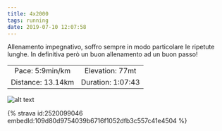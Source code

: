 ```yaml
---
title: 4x2000
tags: running
date: 2019-07-10 12:07:58
---
```

Allenamento impegnativo, soffro sempre in modo particolare le ripetute lunghe. In definitiva però un buon allenamento ad un buon passo!

| | |
| :-: | :-: |
| Pace: 5:9min/km | Elevation: 77mt |
| Distance: 13.14km | Duration: 1:07:43 |



![alt text](/images/2019/20190710-activity-map.png "map")


{% strava id:2520099046 embedId:109d80d9754039b6716f1052dfb3c557c41e4504 %}